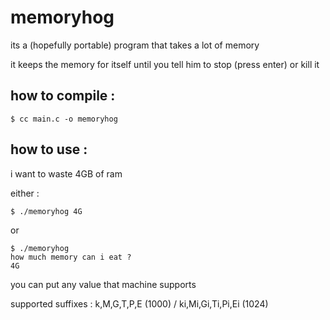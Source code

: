 # memoryhog
its a (hopefully portable) program that takes a lot of memory

it keeps the memory for itself until you tell him to stop (press enter) or kill it

## how to compile :
```
$ cc main.c -o memoryhog
```

## how to use :
i want to waste 4GB of ram

either :
```
$ ./memoryhog 4G
```
or
```
$ ./memoryhog
how much memory can i eat ?
4G
```
you can put any value that machine supports

supported suffixes : k,M,G,T,P,E (1000) / ki,Mi,Gi,Ti,Pi,Ei (1024)
